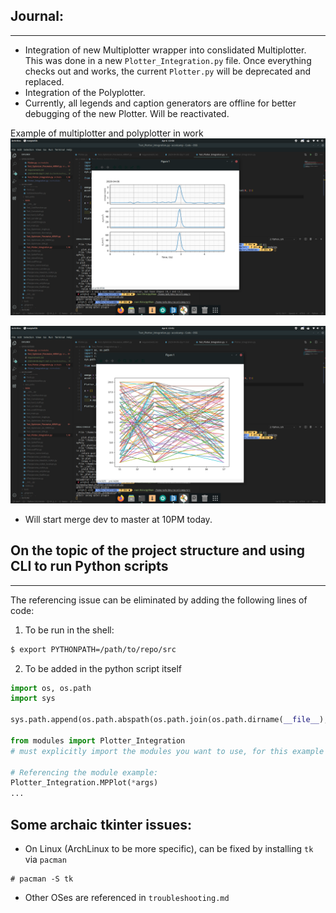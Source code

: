 ## Journal:
---------
- Integration of new Multiplotter wrapper into conslidated Multiplotter. This was done in a new `Plotter_Integration.py` file. Once everything checks out and works, the current `Plotter.py` will be deprecated and replaced.
- Integration of the Polyplotter.
- Currently, all legends and caption generators are offline for better debugging of the new Plotter. Will be reactivated.

Example of multiplotter and polyplotter in work
![MPPlot](img/MPPlot.png)

![PPPlot](img/PPPlot.png)

- Will start merge dev to master at 10PM today.

## On the topic of the project structure and using CLI to run Python scripts
----------------
The referencing issue can be eliminated by adding the following lines of code:

1. To be run in the shell:

```bash
$ export PYTHONPATH=/path/to/repo/src
```

2. To be added in the python script itself

```python
import os, os.path
import sys

sys.path.append(os.path.abspath(os.path.join(os.path.dirname(__file__), '..')))

from modules import Plotter_Integration
# must explicitly import the modules you want to use, for this example Plotter_Integration.py

# Referencing the module example:
Plotter_Integration.MPPlot(*args)
...
```

## Some archaic tkinter issues:
- On Linux (ArchLinux to be more specific), can be fixed by installing `tk` via `pacman`
```shell
# pacman -S tk
```
- Other OSes are referenced in `troubleshooting.md`